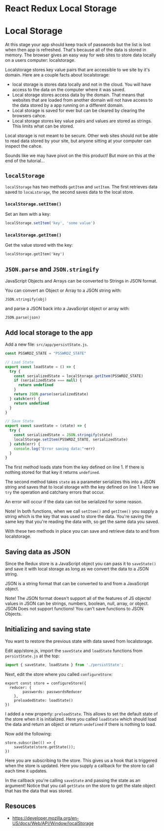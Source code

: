 # React Redux Local Storage

# Local Storage

At this stage your app should keep track of passwords but the list is lost when then app is refreshed. That's because all of the data is stored in memory. The browser gives an easy way for web sites to store data locally on a users computer: localstorage. 

Localstorage stores key value pairs that are accessible to we site by it's domain. Here are a couple facts about localstorage: 

- local storage is stores data locally and not in the cloud. You will have access to the data on the computer where it was saved. 
- Local storage stores access data by the domain. That means that websites that are loaded from another domain will not have access to the data stored by a app running on a different domain. 
- Local storage is saved for ever but can be cleared by clearing the browsers cahce. 
- Local storage stores key value pairs and values are stored as strings. This limits what can be stored. 

Local storage is not meant to be secure. Other web sites should not be able to read data stored by your site, but anyone sitting at your computer can inspect the cahce. 

Sounds like we may have pivot on the this product! But more on this at the end of the tutorial...

## `localStorage`

`localStorage` has two methods `getItem` and `setItem`. The first
retrieves data saved to `locaLstorage`, the second saves data to 
the local store. 

### `localStorage.setItem()`

Set an item with a key: 

```js
localStorage.setItem('key', 'some value')
```

### `localStorage.getItem()`

Get the value stored with the key: 

```JS
localStorage.getItem('key')
```

## `JSON.parse` and `JSON.stringify`
 
JavaScript Objects and Arrays can be converted to Strings in JSON format.

You can convert an Object or Array to a JSON string with: 

```JS
JSON.stringify(obj)
```

and parse a JSON back into a JavaScript object or array with: 

```JS
JSON.parse(json)
```

## Add local storage to the app

Add a new file: `src/app/persistState.js`.

```JavaScript
const PSSWRDZ_STATE = "PSSWRDZ_STATE"

// Load State
export const loadState = () => {
  try {
    const serializedState = localStorage.getItem(PSSWRDZ_STATE)
    if (serializedState === null) {
      return undefined
    }
    return JSON.parse(serializedState)
  } catch(err) {
    return undefined
  }
}

// Save State
export const saveState = (state) => {
  try {
    const serializedState = JSON.stringify(state)
    localStorage.setItem(PSSWRDZ_STATE, serializedState)
  } catch(err) {
    console.log("Error saving data:"+err)
  }
}
```

The first method loads state from the key defined on line 1. If there is nothing stored for that key it returns `undefined`. 

The second method takes `state` as a parameter serializes this into a JSON string and saves that to local storage with the key defined on line 1. Here we `try` the operation and catchany errors that occur. 

An error will occur if the data can not be serialized for some reason. 

Note! In both functions, when we call `setItem()` and `getItem()` you supply a string which is the key that was used to store the data. You're saving the same key that you're reading the data with, so get the same data you saved. 

With these two methods in place you can save and retrieve data to and from localstorage. 

## Saving data as JSON

Since the Redux store is a JavaScript object you can pass it to `saveState()` and save it with local storage as long as we convert the data to a JSON string. 

JSON is a string format that can be converted to and from a JavaScript object.

Note! The JSON format doesn't support all of the features of JS objects! values in JSON can be strings, numbers, boolean, null, array, or object. JSON Does not support functions! You can't save functions to JSON Objects. 

## Initializing and saving state

You want to restore the previous state with data saved from localstorage.

Edit app/store.js, import the `saveState` and `loadState` functions from `persistState.js` at the top: 
```JavaScript
import { saveState, loadState } from './persistState';
```

Next, edit the store where you called `configureStore`:

```JS
export const store = configureStore({
  reducer: {
		passwords: passwordsReducer
	},
	preloadedState: loadState() 
})
```

I added a new property: `preloadState`. This allows to set the default state of the store when it is initialized. Here you called `loadState` which should load the data and return an object or return `undefined` if there is nothing to load. 

Now add the following:

```JS
store.subscribe(() => {
	saveState(store.getState());
})
```

Here you are subscribing to the store. This gives us a hook that is triggered when the store is updated. Here you supply a callback for the store to call each time it updates. 

In the callback you're calling `saveState` and passing the state as an argument! Notice that you call `getState` on the store to get the state object that has the data that was stored. 

## Resouces 

- https://developer.mozilla.org/en-US/docs/Web/API/Window/localStorage